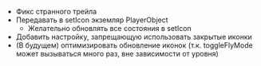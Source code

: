 * Фикс странного трейла
* Передавать в setIcon экземляр PlayerObject
    * Желательно обновлять все состояния в setIcon
* Добавить настройку, запрещающую использовать закрытые иконки
* (В будущем) оптимизировать обновление иконок (т.к. toggleFlyMode может вызываться много раз, вне зависимости от уровня)
